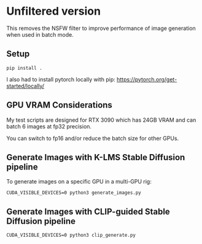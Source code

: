 # Unfiltered version

This removes the NSFW filter to improve performance of image generation when used in batch mode.


## Setup

```
pip install .
```

I also had to install pytorch locally with pip: https://pytorch.org/get-started/locally/


## GPU VRAM Considerations

My test scripts are designed for RTX 3090 which has 24GB VRAM and can batch 6 images at fp32 precision.

You can switch to fp16 and/or reduce the batch size for other GPUs.


## Generate Images with K-LMS Stable Diffusion pipeline

To generate images on a specific GPU in a multi-GPU rig:

```
CUDA_VISIBLE_DEVICES=0 python3 generate_images.py
```


## Generate Images with CLIP-guided Stable Diffusion pipeline


```
CUDA_VISIBLE_DEVICES=0 python3 clip_generate.py
```
